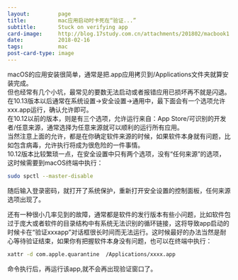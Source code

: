 ```yaml
---
layout:         page
title:          mac应用启动时卡死在“验证...”
subtitle:       Stuck on verifying app
card-image:     http://blog.17study.com.cn/attachments/201802/macbook1.jpg
date:           2018-02-16
tags:           mac
post-card-type: image
---
```

macOS的应用安装很简单，通常是把.app应用拷贝到/Applications文件夹就算安装完成。  
但也经常有几个小坑，最常见的要数无法启动或者报错应用已损坏再不就是闪退。  
在10.13版本以后通常在系统设置->安全设置->通用中，最下面会有一个选项允许xxx.app运行，确认允许即可。  
在10.12以前的版本，则是有三个选项，允许运行来自：App Store/可识别的开发者/任意来源，通常选择为任意来源就可以顺利的运行所有应用。  
当然注意上面的允许，都是在你确定软件来源的时候，如果软件本身就有问题，比如包含病毒，允许执行将成为很危险的一件事情。  
10.12版本比较繁琐一点，在安全设置中只有两个选项，没有“任何来源”的选项，这时候需要到macOS终端中执行：  
```bash
sudo spctl --master-disable
```
随后输入登录密码，就打开了系统保护，重新打开安全设置的控制面板，任何来源选项出现了。  

还有一种很小几率见到的故障，通常都是软件的发行版本有些小问题，比如软件包过于庞大或者软件的目录结构中有系统无法识别的循环链接，这将导致app启动的时候卡在“验证xxxapp”对话框很长时间而无法运行。这时候最好的办法当然是耐心等待验证结束，如果你有把握软件本身没有问题，也可以在终端中执行：
```bash
xattr -d com.apple.quarantine  /Applications/xxxx.app
```
命令执行后，再运行该app,就不会再出现验证窗口了。  

